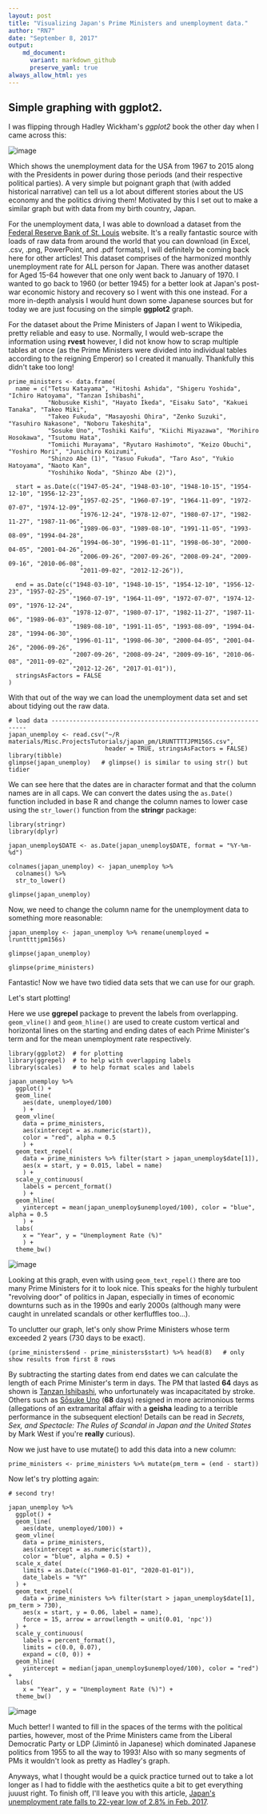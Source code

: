 ```yaml
---
layout: post
title: "Visualizing Japan's Prime Ministers and unemployment data."
author: "RN7"
date: "September 8, 2017"
output:
    md_document:
      variant: markdown_github
      preserve_yaml: true
always_allow_html: yes
---
```


## Simple graphing with ggplot2. 

I was flipping through Hadley Wickham's *ggplot2* book the other day when I came across this:

![image](../assets/2015-01-27-japan-unemploy-pm_files/hadleys-plot-1.png)

Which shows the unemployment data for the USA from 1967 to 2015 along with the Presidents in power during those periods (and their respective political parties). A very simple but poignant graph that (with added historical narrative) can tell us a lot about different stories about the US economy and the politics driving them! Motivated by this I set out to make a similar graph but with data from my birth country, Japan.

For the unemployment data, I was able to download a dataset from the <a href = "https://fred.stlouisfed.org/series/LRHUTTTTJPM156S">Federal Reserve Bank of St. Louis</a> website. It's a really fantastic source with loads of raw data from around the world that you can download (in Excel, .csv, .png, PowerPoint, and .pdf formats), I will definitely be coming back here for other articles! This dataset comprises of the harmonized monthly unemployment rate for ALL person for Japan. There was another dataset for Aged 15-64 however that one only went back to January of 1970. I wanted to go back to 1960 (or better 1945) for a better look at Japan's post-war economic history and recovery so I went with this one instead. For a more in-depth analysis I would hunt down some Japanese sources but for today we are just focusing on the simple **ggplot2** graph.

For the dataset about the Prime Ministers of Japan I went to Wikipedia, pretty reliable and easy to use. Normally, I would web-scrape the information using **rvest** however, I did not know how to scrap multiple tables at once (as the Prime Ministers were divided into individual tables according to the reigning Emperor) so I created it manually. Thankfully this didn't take too long!

```{r create prime ministers data set}
prime_ministers <- data.frame(
  name = c("Tetsu Katayama", "Hitoshi Ashida", "Shigeru Yoshida", "Ichiro Hatoyama", "Tanzan Ishibashi",
           "Nobusuke Kishi", "Hayato Ikeda", "Eisaku Sato", "Kakuei Tanaka", "Takeo Miki",
           "Takeo Fukuda", "Masayoshi Ohira", "Zenko Suzuki", "Yasuhiro Nakasone", "Noboru Takeshita",
           "Sosuke Uno", "Toshiki Kaifu", "Kiichi Miyazawa", "Morihiro Hosokawa", "Tsutomu Hata",
           "Tomiichi Murayama", "Ryutaro Hashimoto", "Keizo Obuchi", "Yoshiro Mori", "Junichiro Koizumi",
           "Shinzo Abe (1)", "Yasuo Fukuda", "Taro Aso", "Yukio Hatoyama", "Naoto Kan",
           "Yoshihiko Noda", "Shinzo Abe (2)"),
  
  start = as.Date(c("1947-05-24", "1948-03-10", "1948-10-15", "1954-12-10", "1956-12-23",
                    "1957-02-25", "1960-07-19", "1964-11-09", "1972-07-07", "1974-12-09",
                    "1976-12-24", "1978-12-07", "1980-07-17", "1982-11-27", "1987-11-06",
                    "1989-06-03", "1989-08-10", "1991-11-05", "1993-08-09", "1994-04-28",
                    "1994-06-30", "1996-01-11", "1998-06-30", "2000-04-05", "2001-04-26",
                    "2006-09-26", "2007-09-26", "2008-09-24", "2009-09-16", "2010-06-08",
                    "2011-09-02", "2012-12-26")),
  
  end = as.Date(c("1948-03-10", "1948-10-15", "1954-12-10", "1956-12-23", "1957-02-25",
                  "1960-07-19", "1964-11-09", "1972-07-07", "1974-12-09", "1976-12-24",
                  "1978-12-07", "1980-07-17", "1982-11-27", "1987-11-06", "1989-06-03",
                  "1989-08-10", "1991-11-05", "1993-08-09", "1994-04-28", "1994-06-30",
                  "1996-01-11", "1998-06-30", "2000-04-05", "2001-04-26", "2006-09-26",
                  "2007-09-26", "2008-09-24", "2009-09-16", "2010-06-08", "2011-09-02",
                  "2012-12-26", "2017-01-01")),
  stringsAsFactors = FALSE
)
```

With that out of the way we can load the unemployment data set and set about tidying out the raw data.

```{r load data, warning=FALSE}
# load data ---------------------------------------------------------------
japan_unemploy <- read.csv("~/R materials/Misc.ProjectsTutorials/japan_pm/LRUNTTTTJPM156S.csv", 
                           header = TRUE, stringsAsFactors = FALSE)
library(tibble)
glimpse(japan_unemploy)   # glimpse() is similar to using str() but tidier
```

  We can see here that the dates are in character format and that the column names are in all caps. We can convert the dates using the `as.Date()` function included in base R and change the column names to lower case using the `str_lower()` function from the **stringr** package:

```{r set date format, warning=FALSE}
library(stringr)
library(dplyr)

japan_unemploy$DATE <- as.Date(japan_unemploy$DATE, format = "%Y-%m-%d")

colnames(japan_unemploy) <- japan_unemploy %>% 
  colnames() %>% 
  str_to_lower()

glimpse(japan_unemploy)
```

Now, we need to change the column name for the unemployment data to something more reasonable:

```{r rename column, warning=FALSE}
japan_unemploy <- japan_unemploy %>% rename(unemployed = lrunttttjpm156s)

glimpse(japan_unemploy)

glimpse(prime_ministers)
```

Fantastic! Now we have two tidied data sets that we can use for our graph.

Let's start plotting!

Here we use **ggrepel** package to prevent the labels from overlapping. `geom_vline()` and `geom_hline()` are used to create custom vertical and horizontal lines on the starting and ending dates of each Prime Minister's term and for the mean unemployment rate respectively.

```{r first plot, warning=FALSE}
library(ggplot2)  # for plotting
library(ggrepel)  # to help with overlapping labels
library(scales)   # to help format scales and labels

japan_unemploy %>% 
  ggplot() +
  geom_line(
    aes(date, unemployed/100)
    ) +
  geom_vline(
    data = prime_ministers, 
    aes(xintercept = as.numeric(start)),
    color = "red", alpha = 0.5
    ) +
  geom_text_repel(
    data = prime_ministers %>% filter(start > japan_unemploy$date[1]),
    aes(x = start, y = 0.015, label = name)
    ) +
  scale_y_continuous(
    labels = percent_format()
    ) +
  geom_hline(
    yintercept = mean(japan_unemploy$unemployed/100), color = "blue", alpha = 0.5
    ) +
  labs(
    x = "Year", y = "Unemployment Rate (%)"
    ) +
  theme_bw()

```
![image](../assets/2015-01-27-japan-unemploy-pm_files/first-plot-1.png)

Looking at this graph, even with using `geom_text_repel()` there are too many Prime Ministers for it to look nice. This speaks for the highly turbulent "revolving door" of politics in Japan, especially in times of economic downturns such as in the 1990s and early 2000s (although many were caught in unrelated scandals or other kerfluffles too...). 

To unclutter our graph, let's only show Prime Ministers whose term exceeded 2 years (730 days to be exact). 

```{r PM_term calculate}
(prime_ministers$end - prime_ministers$start) %>% head(8)   # only show results from first 8 rows
```

By subtracting the starting dates from end dates we can calculate the length of each Prime Minister's term in days. The PM that lasted **64** days as shown is <a href = "https://en.wikipedia.org/wiki/Tanzan_Ishibashi">Tanzan Ishibashi</a>, who unfortunately was incapacitated by stroke. Others such as <a href = "https://en.wikipedia.org/wiki/S%C5%8Dsuke_Uno">S&#333;suke Uno</a> (**68** days) resigned in more acrimonious terms (allegations of an extramarital affair with a **geisha** leading to a terrible performance in the subsequent election! Details can be read in *Secrets, Sex, and Spectacle: The Rules of Scandal in Japan and the United States* by Mark West if you're **really** curious).

Now we just have to use mutate() to add this data into a new column:

```{r PM_term add}
prime_ministers <- prime_ministers %>% mutate(pm_term = (end - start))
```

Now let's try plotting again:

```{r plot again}
# second try!

japan_unemploy %>% 
  ggplot() +
  geom_line(
    aes(date, unemployed/100)) +
  geom_vline(
    data = prime_ministers, 
    aes(xintercept = as.numeric(start)),
    color = "blue", alpha = 0.5) +
  scale_x_date(
    limits = as.Date(c("1960-01-01", "2020-01-01")),
    date_labels = "%Y"
  ) +
  geom_text_repel(
    data = prime_ministers %>% filter(start > japan_unemploy$date[1], pm_term > 730),
    aes(x = start, y = 0.06, label = name), 
    force = 15, arrow = arrow(length = unit(0.01, 'npc'))
  ) +
  scale_y_continuous(
    labels = percent_format(), 
    limits = c(0.0, 0.07),
    expand = c(0, 0)) +
  geom_hline(
    yintercept = median(japan_unemploy$unemployed/100), color = "red") +
  labs(
    x = "Year", y = "Unemployment Rate (%)") +
  theme_bw()

```
![image](../assets/2015-01-27-japan-unemploy-pm_files/plot-again-1.png)

Much better! I wanted to fill in the spaces of the terms with the political parties, however, most of the Prime Ministers came from the Liberal Democratic Party or LDP (Jimint&#333; in Japanese) which dominated Japanese politics from 1955 to all the way to 1993! Also with so many segments of PMs it wouldn't look as pretty as Hadley's graph.

Anyways, what I thought would be a quick practice turned out to take a lot longer as I had to fiddle with the aesthetics quite a bit to get everything juuust right. To finish off, I'll leave you with this article, <a href = https://www.japantimes.co.jp/news/2017/03/31/business/economy-business/joblessness-falls-22-year-low-2-8-february/> Japan's unemployment rate falls to 22-year low of 2.8% in Feb. 2017</a>.

